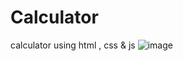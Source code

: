 # Calculator
calculator using html , css &amp; js
![image](https://github.com/user-attachments/assets/1a5bedd3-43c8-4e24-96a4-f327fde7454f)
